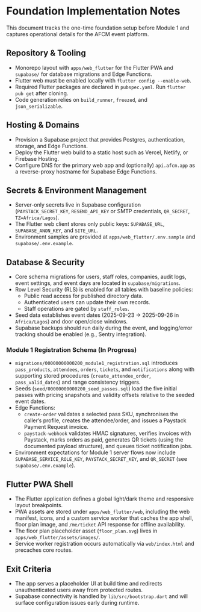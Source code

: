 # Foundation Implementation Notes

This document tracks the one-time foundation setup before Module 1 and captures operational details for the AFCM event platform.

## Repository & Tooling

- Monorepo layout with `apps/web_flutter` for the Flutter PWA and `supabase/` for database migrations and Edge Functions.
- Flutter web must be enabled locally with `flutter config --enable-web`.
- Required Flutter packages are declared in `pubspec.yaml`. Run `flutter pub get` after cloning.
- Code generation relies on `build_runner`, `freezed`, and `json_serializable`.

## Hosting & Domains

- Provision a Supabase project that provides Postgres, authentication, storage, and Edge Functions.
- Deploy the Flutter web build to a static host such as Vercel, Netlify, or Firebase Hosting.
- Configure DNS for the primary web app and (optionally) `api.afcm.app` as a reverse-proxy hostname for Supabase Edge Functions.

## Secrets & Environment Management

- Server-only secrets live in Supabase configuration (`PAYSTACK_SECRET_KEY`, `RESEND_API_KEY` or SMTP credentials, `QR_SECRET`, `TZ=Africa/Lagos`).
- The Flutter web client stores only public keys: `SUPABASE_URL`, `SUPABASE_ANON_KEY`, and `SITE_URL`.
- Environment samples are provided at `apps/web_flutter/.env.sample` and `supabase/.env.example`.

## Database & Security

- Core schema migrations for users, staff roles, companies, audit logs, event settings, and event days are located in `supabase/migrations`.
- Row Level Security (RLS) is enabled for all tables with baseline policies:
  - Public read access for published directory data.
  - Authenticated users can update their own records.
  - Staff operations are gated by `staff_roles`.
- Seed data establishes event dates (2025-09-23 → 2025-09-26 in `Africa/Lagos`) and door open/close windows.
- Supabase backups should run daily during the event, and logging/error tracking should be enabled (e.g., Sentry integration).

### Module 1 Registration Schema (In Progress)

- `migrations/00000000000200_module1_registration.sql` introduces `pass_products`, `attendees`, `orders`, `tickets`, and `notifications` along with supporting stored procedures (`create_attendee_order`, `pass_valid_dates`) and range consistency triggers.
- Seeds (`seed/00000000000200_seed_passes.sql`) load the five initial passes with pricing snapshots and validity offsets relative to the seeded event dates.
- Edge Functions:
  - `create-order` validates a selected pass SKU, synchronises the caller’s profile, creates the attendee/order, and issues a Paystack Payment Request invoice.
  - `paystack-webhook` validates HMAC signatures, verifies invoices with Paystack, marks orders as paid, generates QR tickets (using the documented payload structure), and queues ticket notification jobs.
- Environment expectations for Module 1 server flows now include `SUPABASE_SERVICE_ROLE_KEY`, `PAYSTACK_SECRET_KEY`, and `QR_SECRET` (see `supabase/.env.example`).

## Flutter PWA Shell

- The Flutter application defines a global light/dark theme and responsive layout breakpoints.
- PWA assets are stored under `apps/web_flutter/web`, including the web manifest, icons, and a custom service worker that caches the app shell, floor plan image, and `/me/ticket` API response for offline availability.
- The floor plan placeholder asset (`floor_plan.svg`) lives in `apps/web_flutter/assets/images/`.
- Service worker registration occurs automatically via `web/index.html` and precaches core routes.

## Exit Criteria

- The app serves a placeholder UI at build time and redirects unauthenticated users away from protected routes.
- Supabase connectivity is handled by `lib/src/bootstrap.dart` and will surface configuration issues early during runtime.
